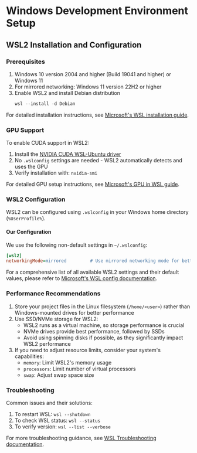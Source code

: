 # Windows Development Environment Setup

## WSL2 Installation and Configuration

### Prerequisites
1. Windows 10 version 2004 and higher (Build 19041 and higher) or Windows 11
2. For mirrored networking: Windows 11 version 22H2 or higher
3. Enable WSL2 and install Debian distribution
   ```powershell
   wsl --install -d Debian
   ```

For detailed installation instructions, see [Microsoft's WSL installation guide](https://learn.microsoft.com/en-us/windows/wsl/install).

### GPU Support
To enable CUDA support in WSL2:
1. Install the [NVIDIA CUDA WSL-Ubuntu driver](https://developer.nvidia.com/cuda/wsl)
2. No `.wslconfig` settings are needed - WSL2 automatically detects and uses the GPU
3. Verify installation with: `nvidia-smi`

For detailed GPU setup instructions, see [Microsoft's GPU in WSL guide](https://learn.microsoft.com/en-us/windows/ai/directml/gpu-cuda-in-wsl).

### WSL2 Configuration
WSL2 can be configured using `.wslconfig` in your Windows home directory (`%UserProfile%`).

#### Our Configuration
We use the following non-default settings in `~/.wslconfig`:
```ini
[wsl2]
networkingMode=mirrored         # Use mirrored networking mode for better performance
```

For a comprehensive list of all available WSL2 settings and their default values, please refer to [Microsoft's WSL config documentation](https://learn.microsoft.com/en-us/windows/wsl/wsl-config).

### Performance Recommendations
1. Store your project files in the Linux filesystem (`/home/<user>`) rather than Windows-mounted drives for better performance
2. Use SSD/NVMe storage for WSL2:
   - WSL2 runs as a virtual machine, so storage performance is crucial
   - NVMe drives provide best performance, followed by SSDs
   - Avoid using spinning disks if possible, as they significantly impact WSL2 performance
3. If you need to adjust resource limits, consider your system's capabilities:
   - `memory`: Limit WSL2's memory usage
   - `processors`: Limit number of virtual processors
   - `swap`: Adjust swap space size

### Troubleshooting
Common issues and their solutions:
1. To restart WSL: `wsl --shutdown`
2. To check WSL status: `wsl --status`
3. To verify version: `wsl --list --verbose`

For more troubleshooting guidance, see [WSL Troubleshooting documentation](https://learn.microsoft.com/en-us/windows/wsl/troubleshooting).
